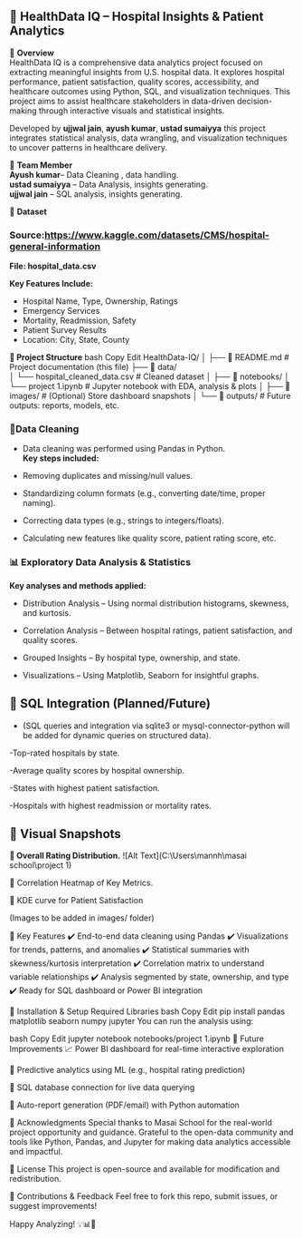 ## 🏥 **HealthData IQ – Hospital Insights & Patient Analytics**   
📝 **Overview**  
HealthData IQ is a comprehensive data analytics project focused on extracting meaningful insights from U.S. hospital data. It explores hospital performance, patient satisfaction, quality scores, accessibility, and healthcare outcomes using Python, SQL, and visualization techniques. This project aims to assist healthcare stakeholders in data-driven decision-making through interactive visuals and statistical insights.  

Developed by **ujjwal jain**, **ayush kumar**, **ustad sumaiyya**  this project integrates statistical analysis, data wrangling, and visualization techniques to uncover patterns in healthcare delivery.  

👥 **Team Member**  
**Ayush kumar**– Data Cleaning , data handling.    
**ustad sumaiyya** – Data Analysis, insights generating.  
**ujjwal jain** – SQL analysis, insights generating.  

🧾 **Dataset**  
### **Source:https://www.kaggle.com/datasets/CMS/hospital-general-information**  

**File: hospital_data.csv**  

**Key Features Include:**    
- Hospital Name, Type, Ownership, Ratings  
- Emergency Services  
- Mortality, Readmission, Safety
- Patient Survey Results
- Location: City, State, County

**📁 Project Structure**
bash
Copy
Edit
HealthData-IQ/
│
├── 📄 README.md                        # Project documentation (this file)
├── 📂 data/                            
│   └── hospital_cleaned_data.csv      # Cleaned dataset
│
├── 📂 notebooks/
│   └── project 1.ipynb                # Jupyter notebook with EDA, analysis & plots
│
├── 📂 images/                          # (Optional) Store dashboard snapshots
│
└── 📂 outputs/                         # Future outputs: reports, models, etc.
### 🧹**Data Cleaning**  
- Data cleaning was performed using Pandas in Python.     
**Key steps included:**  

- Removing duplicates and missing/null values.  

- Standardizing column formats (e.g., converting date/time, proper naming).    

- Correcting data types (e.g., strings to integers/floats).  

- Calculating new features like quality score, patient rating score, etc.  

### **📊 Exploratory Data Analysis & Statistics**  
**Key analyses and methods applied:**  

- Distribution Analysis – Using normal distribution histograms, skewness, and kurtosis.   

- Correlation Analysis – Between hospital ratings, patient satisfaction, and quality scores.  

- Grouped Insights – By hospital type, ownership, and state.  

- Visualizations – Using Matplotlib, Seaborn for insightful graphs.  

## **🧠 SQL Integration (Planned/Future)**  
- (SQL queries and integration via sqlite3 or mysql-connector-python will be added for dynamic queries on structured data).  

-Top-rated hospitals by state.  

-Average quality scores by hospital ownership.  

-States with highest patient satisfaction.  

-Hospitals with highest readmission or mortality rates.  

## **📸 Visual Snapshots**  
**📍 Overall Rating Distribution.**
   ![Alt Text](C:\Users\mannh\masai school\project 1)

📍 Correlation Heatmap of Key Metrics.  

📍 KDE curve for Patient Satisfaction

(Images to be added in images/ folder)

📌 Key Features
✔️ End-to-end data cleaning using Pandas
✔️ Visualizations for trends, patterns, and anomalies
✔️ Statistical summaries with skewness/kurtosis interpretation
✔️ Correlation matrix to understand variable relationships
✔️ Analysis segmented by state, ownership, and type
✔️ Ready for SQL dashboard or Power BI integration

🔧 Installation & Setup
Required Libraries
bash
Copy
Edit
pip install pandas matplotlib seaborn numpy jupyter
You can run the analysis using:

bash
Copy
Edit
jupyter notebook notebooks/project 1.ipynb
🔮 Future Improvements
📈 Power BI dashboard for real-time interactive exploration

🧮 Predictive analytics using ML (e.g., hospital rating prediction)

📡 SQL database connection for live data querying

📨 Auto-report generation (PDF/email) with Python automation

💬 Acknowledgments
Special thanks to Masai School for the real-world project opportunity and guidance. Grateful to the open-data community and tools like Python, Pandas, and Jupyter for making data analytics accessible and impactful.

📜 License
This project is open-source and available for modification and redistribution.

📩 Contributions & Feedback
Feel free to fork this repo, submit issues, or suggest improvements!

Happy Analyzing! 💡📊🚀
